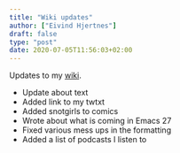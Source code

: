 ```yaml
---
title: "Wiki updates"
author: ["Eivind Hjertnes"]
draft: false
type: "post"
date: 2020-07-05T11:56:03+02:00
---
```


Updates to my [wiki](https://hjertnes.wiki).

-   Update about text
-   Added link to my twtxt
-   Added snotgirls to comics
-   Wrote about what is coming in Emacs 27
-   Fixed various mess ups in the formatting
-   Added a list of podcasts I listen to
